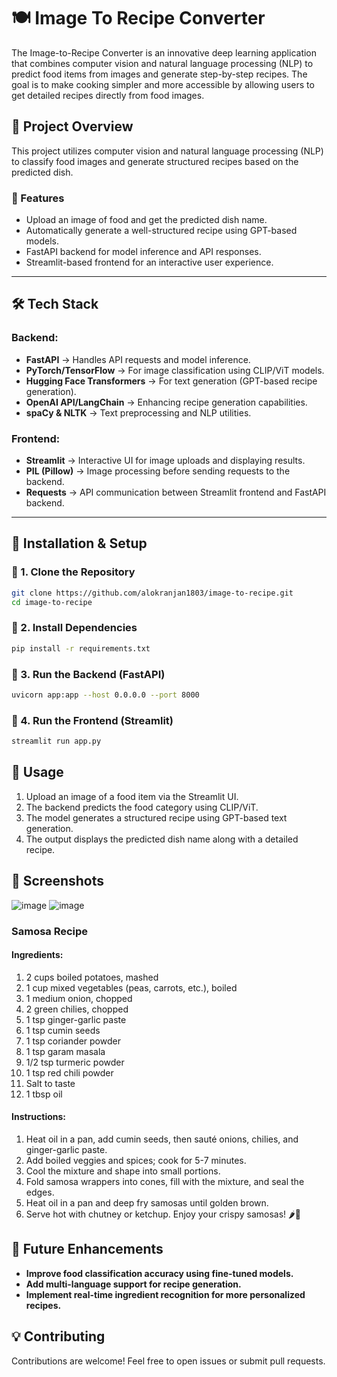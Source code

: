 # 🍽️ Image To Recipe Converter  

The Image-to-Recipe Converter is an innovative deep learning application that combines computer vision and natural language processing (NLP) to predict food items from images and generate step-by-step recipes. The goal is to make cooking simpler and more accessible by allowing users to get detailed recipes directly from food images.

## 🚀 Project Overview  
This project utilizes computer vision and natural language processing (NLP) to classify food images and generate structured recipes based on the predicted dish.  

### 🔹 Features  
- Upload an image of food and get the predicted dish name.  
- Automatically generate a well-structured recipe using GPT-based models.  
- FastAPI backend for model inference and API responses.  
- Streamlit-based frontend for an interactive user experience.  

---

## 🛠️ Tech Stack  
### Backend:  
- **FastAPI** → Handles API requests and model inference.  
- **PyTorch/TensorFlow** → For image classification using CLIP/ViT models.  
- **Hugging Face Transformers** → For text generation (GPT-based recipe generation).  
- **OpenAI API/LangChain** → Enhancing recipe generation capabilities.  
- **spaCy & NLTK** → Text preprocessing and NLP utilities.  

### Frontend:  
- **Streamlit** → Interactive UI for image uploads and displaying results.  
- **PIL (Pillow)** → Image processing before sending requests to the backend.  
- **Requests** → API communication between Streamlit frontend and FastAPI backend.  

---

## 📌 Installation & Setup  

### 🔹 1. Clone the Repository  
```bash
git clone https://github.com/alokranjan1803/image-to-recipe.git
cd image-to-recipe
```
### 🔹 2. Install Dependencies
```bash
pip install -r requirements.txt
```
### 🔹 3. Run the Backend (FastAPI)
```bash
uvicorn app:app --host 0.0.0.0 --port 8000
```
### 🔹 4. Run the Frontend (Streamlit)
```bash
streamlit run app.py
```

## 📌 Usage
1. Upload an image of a food item via the Streamlit UI.
2. The backend predicts the food category using CLIP/ViT.
3. The model generates a structured recipe using GPT-based text generation.
4. The output displays the predicted dish name along with a detailed recipe.

## 📸 Screenshots
![image](https://github.com/user-attachments/assets/395f6cd7-c996-41fb-b5cc-bb7aa55fda4f)
![image](https://github.com/user-attachments/assets/f9fde9dc-ef71-4637-848a-9e05e405e43c)
### Samosa Recipe
#### Ingredients:
1. 2 cups boiled potatoes, mashed
2. 1 cup mixed vegetables (peas, carrots, etc.), boiled
3. 1 medium onion, chopped
4. 2 green chilies, chopped
5. 1 tsp ginger-garlic paste
6. 1 tsp cumin seeds
7. 1 tsp coriander powder
8. 1 tsp garam masala
9. 1/2 tsp turmeric powder
10. 1 tsp red chili powder
11. Salt to taste
12. 1 tbsp oil

#### Instructions:
1. Heat oil in a pan, add cumin seeds, then sauté onions, chilies, and ginger-garlic paste.
2. Add boiled veggies and spices; cook for 5-7 minutes.
3. Cool the mixture and shape into small portions.
4. Fold samosa wrappers into cones, fill with the mixture, and seal the edges.
5. Heat oil in a pan and deep fry samosas until golden brown.
6. Serve hot with chutney or ketchup. Enjoy your crispy samosas! 🌶️🥔

## 📖 Future Enhancements
- **Improve food classification accuracy using fine-tuned models.**
- **Add multi-language support for recipe generation.**
- **Implement real-time ingredient recognition for more personalized recipes.**

## 💡 Contributing
Contributions are welcome! Feel free to open issues or submit pull requests.



